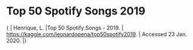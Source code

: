 # Top 50 Spotify Songs 2019

{ | Henrique, L. |Top 50 Spotify Songs - 2019. | https://kaggle.com/leonardopena/top50spotify2019. | Accessed 23 Jan. 2020. |}

